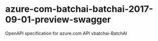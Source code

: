 # azure-com-batchai-batchai-2017-09-01-preview-swagger
OpenAPI specification for azure.com API vbatchai-BatchAI
